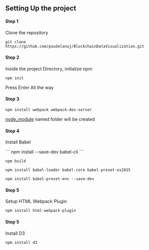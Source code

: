 <h2>Setting Up the project </h2>

<h4>Step 1</h4>

<p>Clone the repository</p>

```
git clone https://github.com/poudelanuj/BlockchainDataVisualization.git
```

<h4>Step 2</h4>

<p>Inside the project Directory, initialize npm</p>

```
npm init
```

<p>Press Enter All the way</p>

<h4>Step 3</h4>

```
npm install webpack webpack-dev-server
```
<p><u>node_module</u> named folder will be created<p>

<h4>Step 4</h4>
<p>Install Babel<p>
```
npm install --save-dev babel-cli
```

```
npm build
```

```
npm install babel-loader babel-core babel-preset-es2015
```

```
npm install babel-preset-env --save-dev
```

<h4> Step 5</h4>
<p>Setup HTML Webpack Plugin</p>

```
npm install html-webpack-plugin
```

<h4> Step 5</h4>
<p>Install D3</p>

```
npm install d3
```
